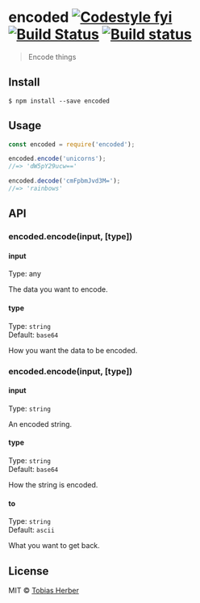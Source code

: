 # encoded [![Codestyle fyi](https://img.shields.io/badge/code%20style-fyi-E91E63.svg)](https://github.com/tobihrbr/fyi) [![Build Status](https://travis-ci.org/tobihrbr/encoded.svg?branch=master)](https://travis-ci.org/tobihrbr/encoded) [![Build status](https://ci.appveyor.com/api/projects/status/3fworofgx8r02yvr?svg=true)](https://ci.appveyor.com/project/tobihrbr/encoded)

> Encode things

## Install

```
$ npm install --save encoded
```

## Usage

```js
const encoded = require('encoded');

encoded.encode('unicorns');
//=> 'dW5pY29ucw=='

encoded.decode('cmFpbmJvd3M=');
//=> 'rainbows'
```

## API

### encoded.encode(input, [type])

#### input

Type: any

The data you want to encode.

#### type

Type: `string`<br>
Default: `base64`

How you want the data to be encoded.

### encoded.encode(input, [type])

#### input

Type: `string`

An encoded string.

#### type

Type: `string`<br>
Default: `base64`

How the string is encoded.

#### to

Type: `string`<br>
Default: `ascii`

What you want to get back.

## License

MIT © [Tobias Herber](https://tobihrbr.com)
